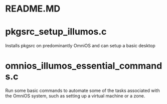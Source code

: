 README.MD
=========

pkgsrc_setup_illumos.c
======================

Installs pkgsrc on predominantly OmniOS and can setup a basic desktop

omnios_illumos_essential_commands.c
===================================

Run some basic commands to automate some of the tasks associated with the OmniOS system, such as setting up a virtual machine or a zone.
